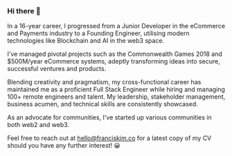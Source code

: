 ### Hi there 👋

<!--
**franciskim/franciskim** is a ✨ _special_ ✨ repository because its `README.md` (this file) appears on your GitHub profile.

Here are some ideas to get you started:

- 🔭 I’m currently working on ...
- 🌱 I’m currently learning ...
- 👯 I’m looking to collaborate on ...
- 🤔 I’m looking for help with ...
- 💬 Ask me about ...
- 📫 How to reach me: ...
- 😄 Pronouns: ...
- ⚡ Fun fact: ...
-->

In a 16-year career, I progressed from a Junior Developer in the eCommerce and Payments industry to a Founding Engineer, utilising modern technologies like Blockchain and AI in the web3 space.

I've managed pivotal projects such as the Commonwealth Games 2018 and $500M/year eCommerce systems, adeptly transforming ideas into secure, successful ventures and products.

Blending creativity and pragmatism, my cross-functional career has maintained me as a proficient Full Stack Engineer while hiring and managing 100+ remote engineers and talent. My leadership, stakeholder management, business acumen, and technical skills are consistently showcased.

As an advocate for communities, I've started up various communities in both web2 and web3.

Feel free to reach out at hello@franciskim.co for a latest copy of my CV should you have any further interest! 😀
